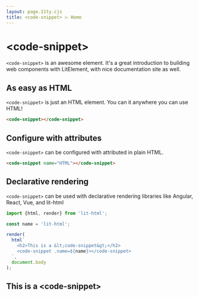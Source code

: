 ```yaml
---
layout: page.11ty.cjs
title: <code-snippet> ⌲ Home
---
```


# &lt;code-snippet>

`<code-snippet>` is an awesome element. It's a great introduction to building web components with LitElement, with nice documentation site as well.

## As easy as HTML

<section class="columns">
  <div>

`<code-snippet>` is just an HTML element. You can it anywhere you can use HTML!

```html
<code-snippet></code-snippet>
```

  </div>
  <div>

<code-snippet></code-snippet>

  </div>
</section>

## Configure with attributes

<section class="columns">
  <div>

`<code-snippet>` can be configured with attributed in plain HTML.

```html
<code-snippet name="HTML"></code-snippet>
```

  </div>
  <div>

<code-snippet name="HTML"></code-snippet>

  </div>
</section>

## Declarative rendering

<section class="columns">
  <div>

`<code-snippet>` can be used with declarative rendering libraries like Angular, React, Vue, and lit-html

```js
import {html, render} from 'lit-html';

const name = 'lit-html';

render(
  html`
    <h2>This is a &lt;code-snippet&gt;</h2>
    <code-snippet .name=${name}></code-snippet>
  `,
  document.body
);
```

  </div>
  <div>

<h2>This is a &lt;code-snippet&gt;</h2>
<code-snippet name="lit-html"></code-snippet>

  </div>
</section>
